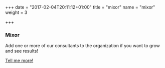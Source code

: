 +++
date = "2017-02-04T20:11:12+01:00"
title = "mixor"
name = "mixor"
weight = 3

+++

### Mixor
Add one or more of our consultants to the organization if you want to grow and see results!


[Tell me more!](mailto:team@lixor.se?subject=Tell%20me%20more!&body=Hi!%20Please%20contact%20me%20so%20we%20can%20have%20coffe%20and%20talk%20about%20agile%20ways%20of%20working)

